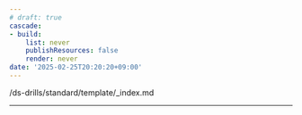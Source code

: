 ```yaml
---
# draft: true
cascade:
- build:
    list: never
    publishResources: false
    render: never
date: '2025-02-25T20:20:20+09:00'
---
```


/ds-drills/standard/template/_index.md

---
